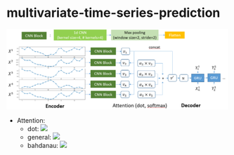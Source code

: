 # multivariate-time-series-prediction
![](https://github.com/yuhsuanyang/multivariate-time-series-prediction/blob/master/src/model.PNG)

* Attention: 
  * dot: ![](https://latex.codecogs.com/gif.latex?v_{1}^{T}v_{2})
  * general: ![](https://latex.codecogs.com/gif.latex?(W^{T}v_{1})^{T}v_{2})
  * bahdanau: ![](https://latex.codecogs.com/gif.latex?u^{T}\tanh(W(v_{1}&plus;v_{2})))
 

